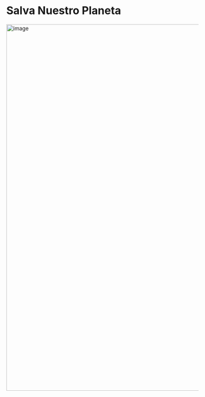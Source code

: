 # Salva Nuestro Planeta
<img width="960" alt="image" src="https://user-images.githubusercontent.com/63321623/160260009-4638bc79-e1c3-4069-a4eb-747c90f41d19.png">
